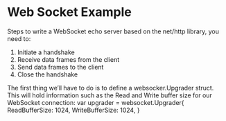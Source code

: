 # Web Socket Example

Steps to write a WebSocket echo server based on the net/http library, you need to:

1. Initiate a handshake 
2. Receive data frames from the client 
3. Send data frames to the client
4. Close the handshake






The first thing we’ll have to do is to define a websocker.Upgrader struct. This will hold information such as the Read and Write buffer size for our WebSocket connection:
var upgrader = websocket.Upgrader{
   ReadBufferSize:  1024,
  WriteBufferSize: 1024,
}